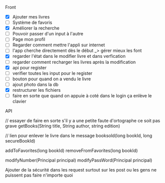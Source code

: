 Front 

- [x] Ajouter mes livres
- [ ] Système de favoris
- [x] Améliorer la recherche
- [ ] Pouvoir passer d'un input à l'autre
- [ ] Page mon profil
- [ ] Regarder comment mettre l'appli sur internet
- [ ] l'app cherche directement dès le début _> gérer mieux les font
- [x] regarder l'état dans le modifier livre et dans verfication 
- [ ] regarder comment recharger les livres après la modification
- [x] api pour register
- [ ] verifier toutes les input pour le register
- [ ] bouton pour quand on a vendu le livre
- [ ] ajout photo dans la db
- [x] restructurer les fichiers
- [ ] faire en sorte que quand on appuie à coté dans le login ça enlève le clavier
 
API

// essayer de faire en sorte s'il y a une petite faute d'ortographe ce soit pas grave
getBooks(String title, String author, string edition)

// lien pour enlever le livre dans le message 
booksold(long bookId, long secureBookId)

addToFavorites(long bookId)
removeFromFavorites(long bookId)

modifyNumber(Principal principal)
modifyPassWord(Principal principal)

Ajouter de la sécurité dans les request surtout sur les post ou les gens ne puissent pas faire n'importe quoi
